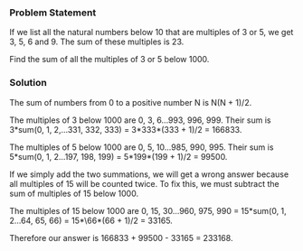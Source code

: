 ### **Problem Statement**

If we list all the natural numbers below 10 that are multiples of 3 or 5, we get 3, 5, 6 and 9. The sum of these multiples is 23.

Find the sum of all the multiples of 3 or 5 below 1000.

### **Solution**

The sum of numbers from 0 to a positive number N is N(N + 1)/2.

The multiples of 3 below 1000 are 0, 3, 6...993, 996, 999. Their sum is 3\*sum(0, 1, 2,...331, 332, 333) = 3\*333\*(333 + 1)/2 = 166833.

The multiples of 5 below 1000 are 0, 5, 10...985, 990, 995. Their sum is 5\*sum(0, 1, 2...197, 198, 199) = 5\*199\*(199 + 1)/2 = 99500.

If we simply add the two summations, we will get a wrong answer because all multiples of 15 will be counted twice. To fix this, we must subtract the sum of multiples of 15 below 1000.

The multiples of 15 below 1000 are 0, 15, 30...960, 975, 990 = 15\*sum(0, 1, 2...64, 65, 66) = 15*\66\*(66 + 1)/2 = 33165.

Therefore our answer is 166833 + 99500 - 33165 = 233168.
